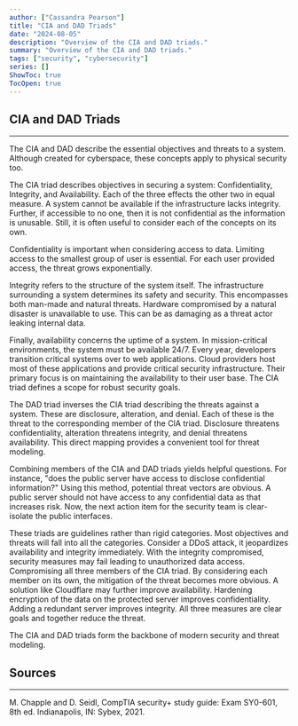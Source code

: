 ```yaml
---
author: ["Cassandra Pearson"]
title: "CIA and DAD Triads"
date: "2024-08-05"
description: "Overview of the CIA and DAD triads."
summary: "Overview of the CIA and DAD triads."
tags: ["security", "cybersecurity"]
series: []
ShowToc: true
TocOpen: true
---
```



## CIA and DAD Triads

---

The CIA and DAD describe the essential objectives and threats to a system. Although created for cyberspace, these concepts apply to physical security too. 

The CIA triad describes objectives in securing a system: Confidentiality, Integrity, and Availability. Each of the three effects the other two in equal measure. A system cannot be available if the infrastructure lacks integrity. Further, if accessible to no one, then it is not confidential as the information is unusable. Still, it is often useful to consider each of the concepts on its own.

Confidentiality is important when considering access to data. Limiting access to the smallest group of user is essential. For each user provided access, the threat grows exponentially. 

Integrity refers to the structure of the system itself. The infrastructure surrounding a system determines its safety and security. This encompasses both man-made and natural threats. Hardware compromised by a natural disaster is unavailable to use. This can be as damaging as a threat actor leaking internal data. 

Finally, availability concerns the uptime of a system. In mission-critical environments, the system must be available 24/7. Every year, developers transition critical systems over to web applications. Cloud providers host most of these applications and provide critical security infrastructure. Their primary focus is on maintaining the availability to their user base. The CIA triad defines a scope for robust security goals. 

The DAD triad inverses the CIA triad describing the threats against a system. These are disclosure, alteration, and denial. Each of these is the threat to the corresponding member of the CIA triad. Disclosure threatens confidentiality, alteration threatens integrity, and denial threatens availability. This direct mapping provides a convenient tool for threat modeling. 

Combining members of the CIA and DAD triads yields helpful questions. For instance, "does the public server have access to disclose confidential information?" Using this method, potential threat vectors are obvious. A public server should not have access to any confidential data as that increases risk. Now, the next action item for the security team is clear-isolate the public interfaces. 

These triads are guidelines rather than rigid categories. Most objectives and threats will fall into all the categories. Consider a DDoS attack, it jeopardizes availability and integrity immediately. With the integrity compromised, security measures may fail leading to unauthorized data access. Compromising all three members of the CIA triad. By considering each member on its own, the mitigation of the threat becomes more obvious. A solution like Cloudflare may further improve availability. Hardening encryption of the data on the protected server improves confidentiality. Adding a redundant server improves integrity. All three measures are clear goals and together reduce the threat. 

The CIA and DAD triads form the backbone of modern security and threat modeling. 

## Sources

---

M. Chapple and D. Seidl, CompTIA security+ study guide: Exam SY0-601, 8th ed. Indianapolis, IN: Sybex, 2021.